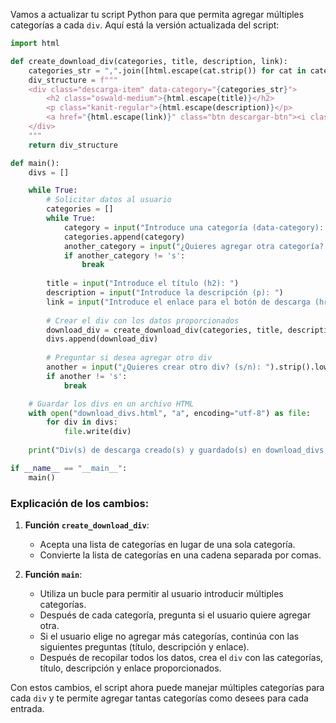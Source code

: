 Vamos a actualizar tu script Python para que permita agregar múltiples categorías a cada `div`. Aquí está la versión actualizada del script:

```python
import html

def create_download_div(categories, title, description, link):
    categories_str = ",".join([html.escape(cat.strip()) for cat in categories])
    div_structure = f"""
    <div class="descarga-item" data-category="{categories_str}">
        <h2 class="oswald-medium">{html.escape(title)}</h2>
        <p class="kanit-regular">{html.escape(description)}</p>
        <a href="{html.escape(link)}" class="btn descargar-btn"><i class="fas fa-download"></i> Descargar</a>
    </div>
    """
    return div_structure

def main():
    divs = []

    while True:
        # Solicitar datos al usuario
        categories = []
        while True:
            category = input("Introduce una categoría (data-category): ")
            categories.append(category)
            another_category = input("¿Quieres agregar otra categoría? (s/n): ").strip().lower()
            if another_category != 's':
                break
        
        title = input("Introduce el título (h2): ")
        description = input("Introduce la descripción (p): ")
        link = input("Introduce el enlace para el botón de descarga (href): ")
        
        # Crear el div con los datos proporcionados
        download_div = create_download_div(categories, title, description, link)
        divs.append(download_div)
        
        # Preguntar si desea agregar otro div
        another = input("¿Quieres crear otro div? (s/n): ").strip().lower()
        if another != 's':
            break

    # Guardar los divs en un archivo HTML
    with open("download_divs.html", "a", encoding="utf-8") as file:
        for div in divs:
            file.write(div)
    
    print("Div(s) de descarga creado(s) y guardado(s) en download_divs.html")

if __name__ == "__main__":
    main()
```

### Explicación de los cambios:
1. **Función `create_download_div`**:
    - Acepta una lista de categorías en lugar de una sola categoría.
    - Convierte la lista de categorías en una cadena separada por comas.

2. **Función `main`**:
    - Utiliza un bucle para permitir al usuario introducir múltiples categorías.
    - Después de cada categoría, pregunta si el usuario quiere agregar otra.
    - Si el usuario elige no agregar más categorías, continúa con las siguientes preguntas (título, descripción y enlace).
    - Después de recopilar todos los datos, crea el `div` con las categorías, título, descripción y enlace proporcionados.

Con estos cambios, el script ahora puede manejar múltiples categorías para cada `div` y te permite agregar tantas categorías como desees para cada entrada.
